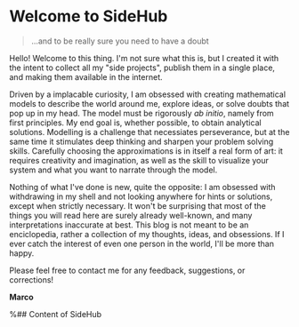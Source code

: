 
# Welcome to SideHub

> ...and to be really sure you need to have a doubt

Hello! Welcome to this thing. I'm not sure what this is, but I created it with the intent to collect all my "side projects", publish them in a single place, and making them available in the internet. 

Driven by a implacable curiosity, I am obsessed with creating mathematical models to describe the world around me, explore ideas, or solve doubts that pop up in my head. The model must be rigorously _ab initio_, namely from first principles. My end goal is, whether possible, to obtain analytical solutions. Modelling is a challenge that necessiates perseverance, but at the same time it stimulates deep thinking and sharpen your problem solving skills. Carefully choosing the approximations is in itself a real form of art: it requires creativity and imagination, as well as the skill to visualize your system and what you want to narrate through the model.

Nothing of what I've done is new, quite the opposite: I am obsessed with withdrawing in my shell and not looking anywhere for hints or solutions, except when strictly necessary. It won't be surprising that most of the things you will read here are surely already well-known, and many interpretations inaccurate at best. This blog is not meant to be an enciclopedia, rather a collection of my thoughts, ideas, and obsessions. If I ever catch the interest of even one person in the world, I'll be more than happy.

Please feel free to contact me for any feedback, suggestions, or corrections! 

**Marco**

%## Content of SideHub


